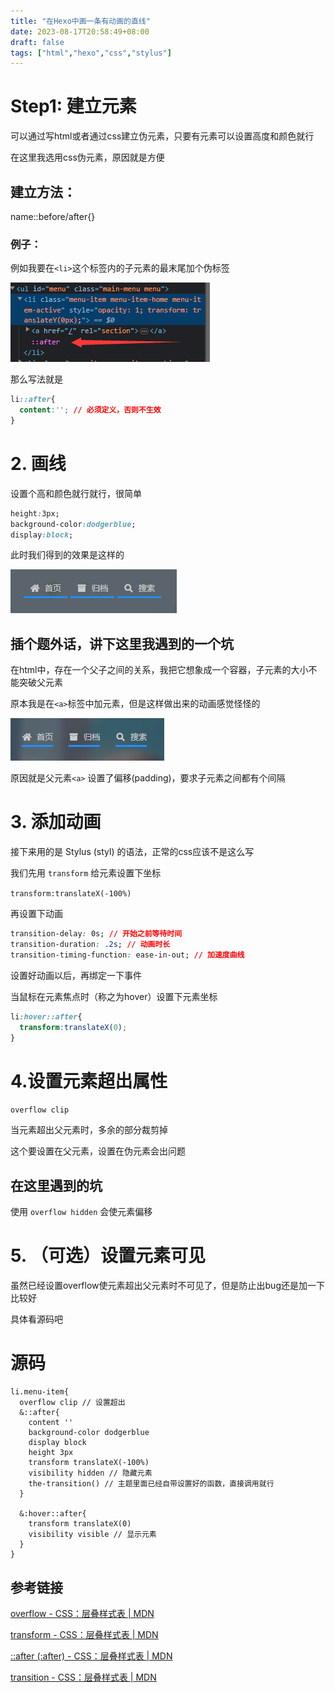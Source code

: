 ```yaml
---
title: "在Hexo中画一条有动画的直线"
date: 2023-08-17T20:58:49+08:00
draft: false
tags: ["html","hexo","css","stylus"]
---
```


# Step1: 建立元素

可以通过写html或者通过css建立伪元素，只要有元素可以设置高度和颜色就行

在这里我选用css伪元素，原因就是方便

## 建立方法：

name::before/after{}

### 例子：

例如我要在`<li>`这个标签内的子元素的最末尾加个伪标签

![image-20230817185031626](./assets/image-20230817185031626.png)

那么写法就是

```css
li::after{
  content:''; // 必须定义，否则不生效
}
```

# 2. 画线

设置个高和颜色就行就行，很简单

```css
height:3px;
background-color:dodgerblue;
display:block;
```

此时我们得到的效果是这样的

![image-20230817185938879](./assets/image-20230817185938879.png)

## 插个题外话，讲下这里我遇到的一个坑

在html中，存在一个父子之间的关系，我把它想象成一个容器，子元素的大小不能突破父元素

原本我是在`<a>`标签中加元素，但是这样做出来的动画感觉怪怪的

![image-20230817192416535](./assets/image-20230817192416535.png)

原因就是父元素`<a>` 设置了偏移(padding)，要求子元素之间都有个间隔

# 3. 添加动画

接下来用的是 Stylus (styl) 的语法，正常的css应该不是这么写

我们先用 `transform` 给元素设置下坐标

`transform:translateX(-100%)`

再设置下动画

```css
transition-delay: 0s; // 开始之前等待时间
transition-duration: .2s; // 动画时长
transition-timing-function: ease-in-out; // 加速度曲线
```

设置好动画以后，再绑定一下事件

当鼠标在元素焦点时（称之为hover）设置下元素坐标

```css
li:hover::after{
  transform:translateX(0);
}
```

# 4.设置元素超出属性

`overflow clip` 

当元素超出父元素时，多余的部分裁剪掉

这个要设置在父元素，设置在伪元素会出问题

## 在这里遇到的坑

使用 `overflow hidden` 会使元素偏移

# 5. （可选）设置元素可见

虽然已经设置overflow使元素超出父元素时不可见了，但是防止出bug还是加一下比较好

具体看源码吧



# 源码

```stylus
li.menu-item{
  overflow clip // 设置超出
  &::after{
    content ''
    background-color dodgerblue
    display block
    height 3px
    transform translateX(-100%)
    visibility hidden // 隐藏元素
    the-transition() // 主题里面已经自带设置好的函数，直接调用就行
  }

  &:hover::after{
    transform translateX(0)
    visibility visible // 显示元素
  }
}
```

## 参考链接

[overflow - CSS：层叠样式表 | MDN](https://developer.mozilla.org/zh-CN/docs/Web/CSS/overflow)

[transform - CSS：层叠样式表 | MDN](https://developer.mozilla.org/zh-TW/docs/Web/CSS/transform)

[::after (:after) - CSS：层叠样式表 | MDN](https://developer.mozilla.org/zh-CN/docs/Web/CSS/::after)

[transition - CSS：层叠样式表 | MDN](https://developer.mozilla.org/zh-CN/docs/Web/CSS/transition)

